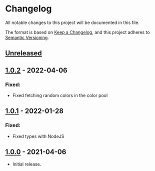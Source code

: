 # Changelog
All notable changes to this project will be documented in this file.

The format is based on [Keep a Changelog](https://keepachangelog.com/en/1.0.0/),
and this project adheres to [Semantic Versioning](https://semver.org/spec/v2.0.0.html).

## [Unreleased]
## [1.0.2] - 2022-04-06
### Fixed:
- Fixed fetching random colors in the color pool
## [1.0.1] - 2022-01-28
### Fixed:
- Fixed types with NodeJS
## [1.0.0] - 2021-04-06
- Initial release.

[Unreleased]: https://github.com/Dexare/logger/compare/v1.0.2...HEAD
[1.0.0]: https://github.com/Dexare/logger/releases/tag/v1.0.0
[1.0.1]: https://github.com/Dexare/logger/compare/v1.0.0...v1.0.1
[1.0.2]: https://github.com/Dexare/logger/compare/v1.0.1...v1.0.2
